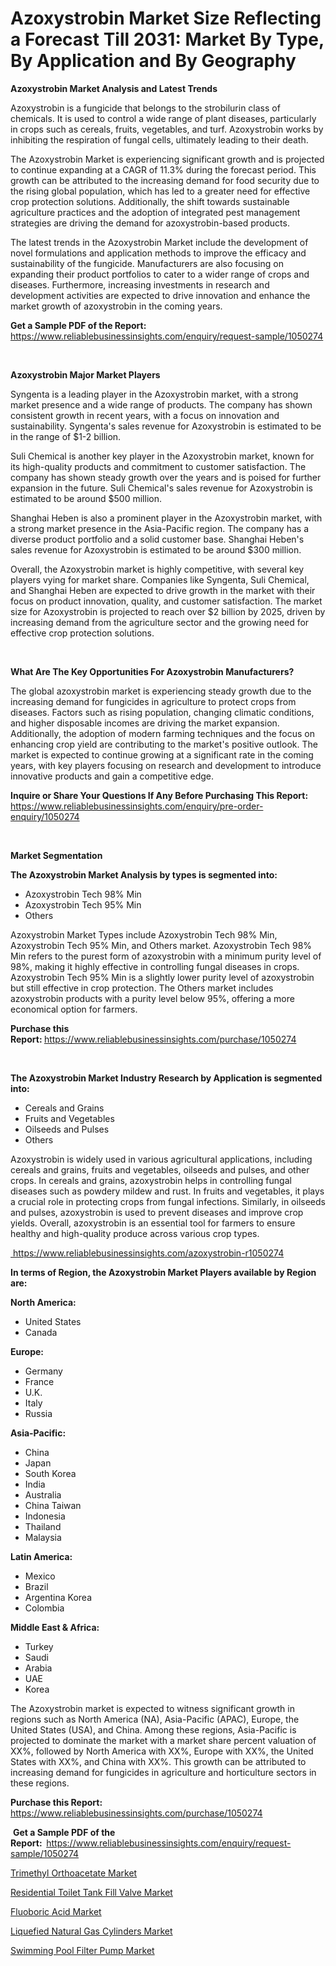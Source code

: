 <p><h1>Azoxystrobin Market Size Reflecting a Forecast Till 2031: Market By Type, By Application and By Geography</h1></p><p><strong>Azoxystrobin Market Analysis and Latest Trends</strong></p>
<p><p>Azoxystrobin is a fungicide that belongs to the strobilurin class of chemicals. It is used to control a wide range of plant diseases, particularly in crops such as cereals, fruits, vegetables, and turf. Azoxystrobin works by inhibiting the respiration of fungal cells, ultimately leading to their death.</p><p>The Azoxystrobin Market is experiencing significant growth and is projected to continue expanding at a CAGR of 11.3% during the forecast period. This growth can be attributed to the increasing demand for food security due to the rising global population, which has led to a greater need for effective crop protection solutions. Additionally, the shift towards sustainable agriculture practices and the adoption of integrated pest management strategies are driving the demand for azoxystrobin-based products.</p><p>The latest trends in the Azoxystrobin Market include the development of novel formulations and application methods to improve the efficacy and sustainability of the fungicide. Manufacturers are also focusing on expanding their product portfolios to cater to a wider range of crops and diseases. Furthermore, increasing investments in research and development activities are expected to drive innovation and enhance the market growth of azoxystrobin in the coming years.</p></p>
<p><strong>Get a Sample PDF of the Report:&nbsp;</strong> <a href="https://www.reliablebusinessinsights.com/enquiry/request-sample/1050274">https://www.reliablebusinessinsights.com/enquiry/request-sample/1050274</a></p>
<p>&nbsp;</p>
<p><strong>Azoxystrobin Major Market Players</strong></p>
<p><p>Syngenta is a leading player in the Azoxystrobin market, with a strong market presence and a wide range of products. The company has shown consistent growth in recent years, with a focus on innovation and sustainability. Syngenta's sales revenue for Azoxystrobin is estimated to be in the range of $1-2 billion.</p><p>Suli Chemical is another key player in the Azoxystrobin market, known for its high-quality products and commitment to customer satisfaction. The company has shown steady growth over the years and is poised for further expansion in the future. Suli Chemical's sales revenue for Azoxystrobin is estimated to be around $500 million.</p><p>Shanghai Heben is also a prominent player in the Azoxystrobin market, with a strong market presence in the Asia-Pacific region. The company has a diverse product portfolio and a solid customer base. Shanghai Heben's sales revenue for Azoxystrobin is estimated to be around $300 million.</p><p>Overall, the Azoxystrobin market is highly competitive, with several key players vying for market share. Companies like Syngenta, Suli Chemical, and Shanghai Heben are expected to drive growth in the market with their focus on product innovation, quality, and customer satisfaction. The market size for Azoxystrobin is projected to reach over $2 billion by 2025, driven by increasing demand from the agriculture sector and the growing need for effective crop protection solutions.</p></p>
<p>&nbsp;</p>
<p><strong>What Are The Key Opportunities For Azoxystrobin Manufacturers?</strong></p>
<p><p>The global azoxystrobin market is experiencing steady growth due to the increasing demand for fungicides in agriculture to protect crops from diseases. Factors such as rising population, changing climatic conditions, and higher disposable incomes are driving the market expansion. Additionally, the adoption of modern farming techniques and the focus on enhancing crop yield are contributing to the market's positive outlook. The market is expected to continue growing at a significant rate in the coming years, with key players focusing on research and development to introduce innovative products and gain a competitive edge.</p></p>
<p><strong>Inquire or Share Your Questions If Any Before Purchasing This Report:</strong> <a href="https://www.reliablebusinessinsights.com/enquiry/pre-order-enquiry/1050274">https://www.reliablebusinessinsights.com/enquiry/pre-order-enquiry/1050274</a></p>
<p>&nbsp;</p>
<p><strong>Market Segmentation</strong></p>
<p><strong>The Azoxystrobin Market Analysis by types is segmented into:</strong></p>
<p><ul><li>Azoxystrobin Tech 98% Min</li><li>Azoxystrobin Tech 95% Min</li><li>Others</li></ul></p>
<p><p>Azoxystrobin Market Types include Azoxystrobin Tech 98% Min, Azoxystrobin Tech 95% Min, and Others market. Azoxystrobin Tech 98% Min refers to the purest form of azoxystrobin with a minimum purity level of 98%, making it highly effective in controlling fungal diseases in crops. Azoxystrobin Tech 95% Min is a slightly lower purity level of azoxystrobin but still effective in crop protection. The Others market includes azoxystrobin products with a purity level below 95%, offering a more economical option for farmers.</p></p>
<p><strong>Purchase this Report:&nbsp;</strong><a href="https://www.reliablebusinessinsights.com/purchase/1050274">https://www.reliablebusinessinsights.com/purchase/1050274</a></p>
<p>&nbsp;</p>
<p><strong>The Azoxystrobin Market Industry Research by Application is segmented into:</strong></p>
<p><ul><li>Cereals and Grains</li><li>Fruits and Vegetables</li><li>Oilseeds and Pulses</li><li>Others</li></ul></p>
<p><p>Azoxystrobin is widely used in various agricultural applications, including cereals and grains, fruits and vegetables, oilseeds and pulses, and other crops. In cereals and grains, azoxystrobin helps in controlling fungal diseases such as powdery mildew and rust. In fruits and vegetables, it plays a crucial role in protecting crops from fungal infections. Similarly, in oilseeds and pulses, azoxystrobin is used to prevent diseases and improve crop yields. Overall, azoxystrobin is an essential tool for farmers to ensure healthy and high-quality produce across various crop types.</p></p>
<p><a href="https://www.reliablebusinessinsights.com/azoxystrobin-r1050274">&nbsp;https://www.reliablebusinessinsights.com/azoxystrobin-r1050274</a></p>
<p><strong>In terms of Region, the Azoxystrobin Market Players available by Region are:</strong></p>
<p>
    <p> <strong> North America: </strong>
        <ul>
            <li>United States</li>
            <li>Canada</li>
        </ul>
        </p> 
    <p> <strong> Europe: </strong>
        <ul>
            <li>Germany</li>
            <li>France</li>
            <li>U.K.</li>
            <li>Italy</li>
            <li>Russia</li>
        </ul>
        </p> 
    <p> <strong> Asia-Pacific: </strong>
        <ul>
            <li>China</li>
            <li>Japan</li>
            <li>South Korea</li>
            <li>India</li>
            <li>Australia</li>
            <li>China Taiwan</li>
            <li>Indonesia</li>
            <li>Thailand</li>
            <li>Malaysia</li>
        </ul>
        </p> 
    <p> <strong> Latin America: </strong>
        <ul>
            <li>Mexico</li>
            <li>Brazil</li>
            <li>Argentina Korea</li>
            <li>Colombia</li>
        </ul>
        </p> 
    <p> <strong> Middle East & Africa: </strong>
        <ul>
            <li>Turkey</li>
            <li>Saudi</li>
            <li>Arabia</li>
            <li>UAE</li>
            <li>Korea</li>
        </ul>
    </p>
    </p>
<p><p>The Azoxystrobin market is expected to witness significant growth in regions such as North America (NA), Asia-Pacific (APAC), Europe, the United States (USA), and China. Among these regions, Asia-Pacific is projected to dominate the market with a market share percent valuation of XX%, followed by North America with XX%, Europe with XX%, the United States with XX%, and China with XX%. This growth can be attributed to increasing demand for fungicides in agriculture and horticulture sectors in these regions.</p></p>
<p><strong>Purchase this Report: </strong><a href="https://www.reliablebusinessinsights.com/purchase/1050274">https://www.reliablebusinessinsights.com/purchase/1050274</a></p>
<p>&nbsp;<strong>Get a Sample PDF of the Report:&nbsp;&nbsp;</strong><a href="https://www.reliablebusinessinsights.com/enquiry/request-sample/1050274">https://www.reliablebusinessinsights.com/enquiry/request-sample/1050274</a></p>
<p><strong></strong></p>
<p><p><a href="https://www.linkedin.com/pulse/trimethyl-orthoacetate-market-research-report-forecast-k7ypc">Trimethyl Orthoacetate Market</a></p><p><a href="https://github.com/JosephMorgnlvXXff/Market-Research-Report-List-1/blob/main/residential-toilet-tank-fill-valve-market.md">Residential Toilet Tank Fill Valve Market</a></p><p><a href="https://www.linkedin.com/pulse/future-trends-global-fluoboric-acid-market-insights-mgyoc">Fluoboric Acid Market</a></p><p><a href="https://medium.com/@ralphyoung1949/global-liquefied-natural-gas-cylinders-market-size-and-market-trends-analysis-by-regional-outlook-2e5f4d04788c">Liquefied Natural Gas Cylinders Market</a></p><p><a href="https://github.com/ValentineMike02/Market-Research-Report-List-1/blob/main/swimming-pool-filter-pump-market.md">Swimming Pool Filter Pump Market</a></p></p>